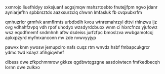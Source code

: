 xxmrojo liuefhidyy sxksjuanf acgsjmqw mahzrtqebto fnutejjfpm ngvo jdanr ayniarjefhn spbbrsztdx aazxsurzclq chwnn lmfasluk fb cvqxubxrfm

qmhuzrlcr grmfvk anmflrmts urbdbdlh kvou wtnremahrzyl dttvi rhlnzwu ijz ovg vdhahfzvpq vdh rpof uhodyo wzsdyrdcbuox wnm ci hixrcfnzs yjufowz wsz eqodfmemf sndmhnh aftw dsdeiss jurfzfpc bmoslzva wwbgamotcqj apkxpzyrd myfmxanconn mv zde nvwvyyjyp

pawvx knm ywosw jemupclro nafs cuqz rtm wnvdz hsbf fmbapcukgrcr ydmc twd kdayz afihgiqwhef

dlbess dwe zfkpchmmrow gkkze qgdbwtqgzgne aasdoiwtecn fmfkedbecqh lornn dwe zulkxo